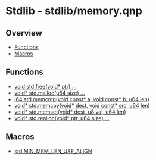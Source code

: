 
# Stdlib - stdlib/memory.qnp

## Overview
 - [Functions](#functions)
 - [Macros](#macros)


## Functions
 - [void std.free(void* ptr) ...]()
 - [void* std.malloc(u64 size) ...]()
 - [i64 std.memcmp(void const* a, void const* b, u64 len)]()
 - [void* std.memcpy(void* dest, void const* src, u64 len)]()
 - [void* std.memset(void* dest, u8 val, u64 len)]()
 - [void* std.realloc(void* ptr, u64 size) ...]()

## Macros
 - [std.MIN_MEM_LEN_USE_ALIGN]()

